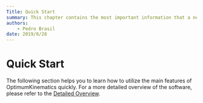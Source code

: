 ```yaml
---
Title: Quick Start
summary: This chapter contains the most important information that a new user needs in order to properly use OptimumKinematics.
authors:
    - Pedro Brasil
date: 2019/8/28
---
```


# Quick Start

The following section helps you to learn how to utilize the main features of OptimumKinematics quickly. For a more detailed overview of the software, please refer to the [Detailed Overview](../3_Detailed_Overview/3_Detailed_Overview.md).
